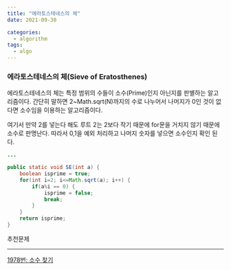```yaml
---
title: "에라토스테네스의 체"
date: 2021-09-30

categories:
  - algorithm
tags:
  - algo
---
```


### **에라토스테네스의 체(Sieve of Eratosthenes)**

에라토스테네스의 체는 특정 범위의 수들이 소수(Prime)인지 아닌지를 판별하는 알고리즘이다. 간단히 말하면 2~Math.sqrt(N)까지의 수로 나누어서 나머지가 0인 것이 없다면 소수임을 이용하는 알고리즘이다.



여기서 만약 2를 넣는다 해도 루트 2는 2보다 작기 때문에 for문을 거치지 않기 때문에 소수로 판명난다. 따라서 0,1을 예외 처리하고 나머지 숫자를 넣으면 소수인지 확인 된다.


```java
...

public static void SE(int a) {
	boolean isprime = true;
	for(int i=2; i<=Math.sqrt(a); i++) {
		if(a%i == 0) {
			isprime = false;
			break;
		}
	}
	return isprime;
}
```


추천문제

---

[1978번: 소수 찾기](https://www.acmicpc.net/problem/1978)

